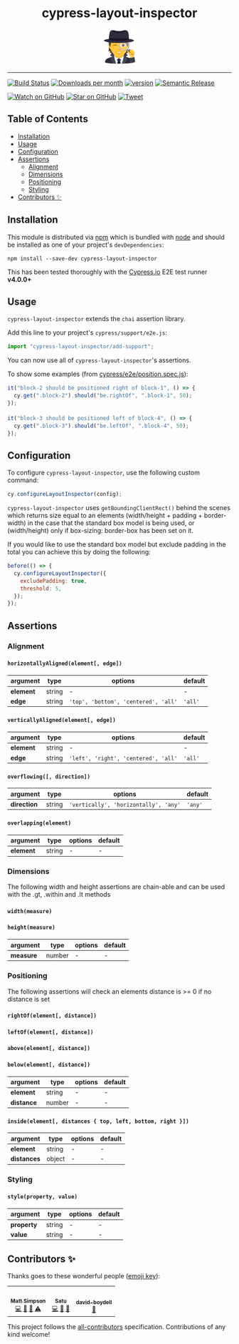<div align="center">
    <h1>cypress-layout-inspector</h1>
    <img width="80px" height="80px" alt="detective" src="https://raw.githubusercontent.com/msmps/cypress-layout-inspector/master/media/detective.png" />
</div>

<hr />

[![Build Status][build-badge]][build]
[![Downloads per month][downloads-badge]][package]
[![version][version-badge]][package]
[![Semantic Release][semantic-badge]][semantic]

[![Watch on GitHub][github-watch-badge]][github-watch]
[![Star on GitHub][github-star-badge]][github-star]
[![Tweet][twitter-badge]][twitter]

## Table of Contents

<!-- START doctoc generated TOC please keep comment here to allow auto update -->
<!-- DON'T EDIT THIS SECTION, INSTEAD RE-RUN doctoc TO UPDATE -->

- [Installation](#installation)
- [Usage](#usage)
- [Configuration](#configuration)
- [Assertions](#assertions)
  - [Alignment](#alignment)
  - [Dimensions](#dimensions)
  - [Positioning](#positioning)
  - [Styling](#styling)
- [Contributors ✨](#contributors-)

<!-- END doctoc generated TOC please keep comment here to allow auto update -->

## Installation

This module is distributed via [npm][npm] which is bundled with [node] and should be installed as one of your project's `devDependencies`:

```
npm install --save-dev cypress-layout-inspector
```

This has been tested thoroughly with the [Cypress.io][cypress-io] E2E test runner **v4.0.0+**

## Usage

`cypress-layout-inspector` extends the `chai` assertion library.

Add this line to your project's `cypress/support/e2e.js`:

```javascript
import "cypress-layout-inspector/add-support";
```

You can now use all of `cypress-layout-inspector`'s assertions.

To show some examples (from [cypress/e2e/position.spec.js](cypress/e2e/position.spec.js)):

```javascript
it("block-2 should be positioned right of block-1", () => {
  cy.get(".block-2").should("be.rightOf", ".block-1", 50);
});

it("block-3 should be positioned left of block-4", () => {
  cy.get(".block-3").should("be.leftOf", ".block-4", 50);
});
```

## Configuration

To configure `cypress-layout-inspector`, use the following custom command:

```javascript
cy.configureLayoutInspector(config);
```

`cypress-layout-inspector` uses `getBoundingClientRect()` behind the scenes which returns size equal to an elements (width/height + padding + border-width) in the case that the standard box model is being used, or (width/height) only if box-sizing: border-box has been set on it.

If you would like to use the standard box model but exclude padding in the total you can achieve this by doing the following:

```javascript
before(() => {
  cy.configureLayoutInspector({
    excludePadding: true,
    threshold: 5,
  });
});
```

## Assertions

### Alignment

#### `horizontallyAligned(element[, edge])`

| argument    | type   | options                              | default |
| ----------- | ------ | ------------------------------------ | ------- |
| **element** | string | -                                    | -       |
| **edge**    | string | `'top', 'bottom', 'centered', 'all'` | `'all'` |

#### `verticallyAligned(element[, edge])`

| argument    | type   | options                              | default |
| ----------- | ------ | ------------------------------------ | ------- |
| **element** | string | -                                    | -       |
| **edge**    | string | `'left', 'right', 'centered', 'all'` | `'all'` |

#### `overflowing([, direction])`

| argument      | type   | options                               | default |
| ------------- | ------ | ------------------------------------- | ------- |
| **direction** | string | `'vertically', 'horizontally', 'any'` | `'any'` |

#### `overlapping(element)`

| argument    | type   | options | default |
| ----------- | ------ | ------- | ------- |
| **element** | string | -       | -       |

### Dimensions

The following width and height assertions are chain-able and can be used with the .gt, .within and .lt methods

#### `width(measure)`

#### `height(measure)`

| argument    | type   | options | default |
| ----------- | ------ | ------- | ------- |
| **measure** | number | -       | -       |

### Positioning

The following assertions will check an elements distance is >= 0 if no distance is set

#### `rightOf(element[, distance])`

#### `leftOf(element[, distance])`

#### `above(element[, distance])`

#### `below(element[, distance])`

| argument     | type   | options | default |
| ------------ | ------ | ------- | ------- |
| **element**  | string | -       | -       |
| **distance** | number | -       | -       |

#### `inside(element[, distances { top, left, bottom, right }])`

| argument      | type   | options | default |
| ------------- | ------ | ------- | ------- |
| **element**   | string | -       | -       |
| **distances** | object | -       | -       |

### Styling

#### `style(property, value)`

| argument     | type   | options | default |
| ------------ | ------ | ------- | ------- |
| **property** | string | -       | -       |
| **value**    | string | -       | -       |

## Contributors ✨

Thanks goes to these wonderful people ([emoji key](https://allcontributors.org/docs/en/emoji-key)):

<!-- ALL-CONTRIBUTORS-LIST:START - Do not remove or modify this section -->
<!-- prettier-ignore-start -->
<!-- markdownlint-disable -->
<table>
  <tr>
    <td align="center"><a href="https://github.com/msmps"><img src="https://avatars1.githubusercontent.com/u/7691252?v=4?s=100" width="100px;" alt=""/><br /><sub><b>Matt Simpson</b></sub></a><br /><a href="https://github.com/msmps/cypress-layout-inspector/commits?author=msmps" title="Code">💻</a> <a href="https://github.com/msmps/cypress-layout-inspector/commits?author=msmps" title="Documentation">📖</a> <a href="#ideas-msmps" title="Ideas, Planning, & Feedback">🤔</a> <a href="https://github.com/msmps/cypress-layout-inspector/commits?author=msmps" title="Tests">⚠️</a></td>
    <td align="center"><a href="https://github.com/satueveliina"><img src="https://avatars0.githubusercontent.com/u/526499?v=4?s=100" width="100px;" alt=""/><br /><sub><b>Satu</b></sub></a><br /><a href="https://github.com/msmps/cypress-layout-inspector/commits?author=satueveliina" title="Code">💻</a> <a href="https://github.com/msmps/cypress-layout-inspector/commits?author=satueveliina" title="Documentation">📖</a> <a href="#ideas-satueveliina" title="Ideas, Planning, & Feedback">🤔</a></td>
    <td align="center"><a href="https://github.com/david-boydell"><img src="https://avatars3.githubusercontent.com/u/36667923?v=4?s=100" width="100px;" alt=""/><br /><sub><b>david-boydell</b></sub></a><br /><a href="#ideas-david-boydell" title="Ideas, Planning, & Feedback">🤔</a></td>
  </tr>
</table>

<!-- markdownlint-restore -->
<!-- prettier-ignore-end -->

<!-- ALL-CONTRIBUTORS-LIST:END -->

This project follows the [all-contributors](https://github.com/all-contributors/all-contributors) specification. Contributions of any kind welcome!

[npm]: https://www.npmjs.com/
[node]: https://www.nodejs.org/
[cypress-io]: https://www.cypress.io/
[build-badge]: https://img.shields.io/github/workflow/status/msmps/cypress-layout-inspector/cypress-layout-inspector%20tests?style=flat-square
[build]: https://github.com/msmps/cypress-layout-inspector/actions
[version-badge]: https://img.shields.io/npm/v/cypress-layout-inspector?style=flat-square
[package]: https://www.npmjs.com/package/cypress-layout-inspector
[downloads-badge]: https://img.shields.io/npm/dm/cypress-layout-inspector?style=flat-square
[semantic-badge]: https://img.shields.io/badge/%20%20%F0%9F%93%A6%F0%9F%9A%80-semantic--release-e10079.svg?style=flat-square
[semantic]: https://github.com/semantic-release/semantic-release
[github-watch-badge]: https://img.shields.io/github/watchers/msmps/cypress-layout-inspector.svg?style=social
[github-watch]: https://github.com/msmps/cypress-layout-inspector/watchers
[github-star-badge]: https://img.shields.io/github/stars/msmps/cypress-layout-inspector.svg?style=social
[github-star]: https://github.com/msmps/cypress-layout-inspector/stargazers
[twitter]: https://twitter.com/intent/tweet?text=Check%20out%20cypress-layout-inspector%20by%20%40msmps_%20https%3A%2F%2Fgithub.com%2Fmsmps%2Fcypress-layout-inspector%20%F0%9F%95%B5%EF%B8%8F%E2%80%8D%E2%99%82%EF%B8%8F
[twitter-badge]: https://img.shields.io/twitter/url/https/github.com/msmps/cypress-layout-inspector.svg?style=social
